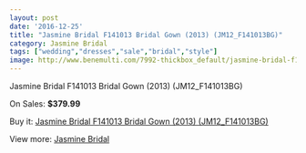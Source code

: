 ```yaml
---
layout: post
date: '2016-12-25'
title: "Jasmine Bridal F141013 Bridal Gown (2013) (JM12_F141013BG)"
category: Jasmine Bridal
tags: ["wedding","dresses","sale","bridal","style"]
image: http://www.benemulti.com/7992-thickbox_default/jasmine-bridal-f141013-bridal-gown-2013-jm12f141013bg.jpg
---
```

Jasmine Bridal F141013 Bridal Gown (2013) (JM12_F141013BG)

On Sales: **$379.99**
<a href="https://www.benemulti.com/en/jasmine-bridal/3062-jasmine-bridal-f141013-bridal-gown-2013-jm12f141013bg.html"><amp-img layout="responsive" width="600" height="600" src="//www.benemulti.com/7992-thickbox_default/jasmine-bridal-f141013-bridal-gown-2013-jm12f141013bg.jpg" alt="Jasmine Bridal F141013 Bridal Gown (2013) (JM12_F141013BG) 0" /></a>
<a href="https://www.benemulti.com/en/jasmine-bridal/3062-jasmine-bridal-f141013-bridal-gown-2013-jm12f141013bg.html"><amp-img layout="responsive" width="600" height="600" src="//www.benemulti.com/7993-thickbox_default/jasmine-bridal-f141013-bridal-gown-2013-jm12f141013bg.jpg" alt="Jasmine Bridal F141013 Bridal Gown (2013) (JM12_F141013BG) 1" /></a>

Buy it: [Jasmine Bridal F141013 Bridal Gown (2013) (JM12_F141013BG)](https://www.benemulti.com/en/jasmine-bridal/3062-jasmine-bridal-f141013-bridal-gown-2013-jm12f141013bg.html "Jasmine Bridal F141013 Bridal Gown (2013) (JM12_F141013BG)")

View more: [Jasmine Bridal](https://www.benemulti.com/en/32-jasmine-bridal "Jasmine Bridal")